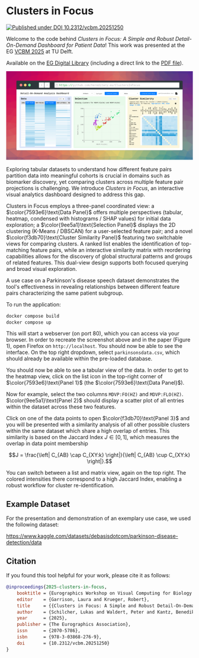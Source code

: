 # Clusters in Focus

[![Published under DOI 10.2312/vcbm.20251250](https://zenodo.org/badge/doi/10.2312/vcbm.20251250.svg)](https://doi.org/10.2312/vcbm.20251250)

Welcome to the code behind _Clusters in Focus: A Simple and Robust Detail-On-Demand Dashboard for Patient Data_!
This work was presented at the EG [VCBM 2025](https://conferences.eg.org/vcbm2025/) at TU Delft.

Available on the [EG Digital Library](https://diglib.eg.org/items/3d093c70-1cde-43a1-894b-d1ac41f22903)
(including a direct link to the [PDF file](https://diglib.eg.org/server/api/core/bitstreams/3562c219-0d2c-49f7-bbef-d5c63fbe1a70/content)).

![Clusters in Focus Preview](./screenshot.png)

Exploring tabular datasets to understand how different feature pairs partition data into meaningful cohorts is crucial in domains such as biomarker discovery, yet comparing clusters across multiple feature pair projections is challenging.
We introduce _Clusters in Focus_, an interactive visual analytics dashboard designed to address this gap.

Clusters in Focus employs a three-panel coordinated view: a $\color{7593e6}\text{Data Panel}$ offers multiple perspectives (tabular, heatmap, condensed with histograms / SHAP values) for initial data exploration; a $\color{9ee5a1}\text{Selection Panel}$ displays the 2D clustering (K-Means / DBSCAN) for a user-selected feature pair; and a novel $\color{f3db70}\text{Cluster Similarity Panel}$ featuring two switchable views for comparing clusters.
A ranked list enables the identification of top-matching feature pairs, while an interactive similarity matrix with reordering capabilities allows for the discovery of global structural patterns and groups of related features.
This dual-view design supports both focused querying and broad visual exploration.

A use case on a Parkinson's disease speech dataset demonstrates the tool's effectiveness in revealing relationships between different feature pairs characterizing the same patient subgroup.

To run the application:

```bash
docker compose build
docker compose up
```

This will start a webserver (on port 80), which you can access via your browser.
In order to recreate the screenshot above and in the paper (Figure 1), open Firefox on `http://localhost`.
You should now be able to see the interface.
On the top right dropdown, select `parkinsonsdata.csv`, which should already be available within the pre-loaded database.

You should now be able to see a tabular view of the data.
In order to get to the heatmap view, click on the list icon in the top-right corner of $\color{7593e6}\text{Panel 1}$ (the $\color{7593e6}\text{Data Panel}$).

Now for example, select the two columns `MDVP:FO(HZ)` and `MDVP:FLO(HZ)`.
$\color{9ee5a1}\text{Panel 2}$ should display a scatter plot of all entries within the dataset across these two features.

Click on one of the data points to open $\color{f3db70}\text{Panel 3}$ and you will be presented with a similarity analysis of all other possible clusters within the same dataset which share a high overlap of entries.
This similarity is based on the Jaccard Index $J \in [0, 1]$, which measures the overlap in data point membership

$$J = \frac{\left| C_{AB} \cap C_{XY:k} \right|}{\left| C_{AB} \cup C_{XY:k} \right|}.$$

You can switch between a list and matrix view, again on the top right.
The colored intensities there correspond to a high Jaccard Index, enabling a robust workflow for cluster re-identification.

## Example Dataset

For the presentation and demonstration of an exemplary use case, we used the following dataset:

https://www.kaggle.com/datasets/debasisdotcom/parkinson-disease-detection/data

## Citation

If you found this tool helpful for your work, please cite it as follows:

```bibtex
@inproceedings{2025-clusters-in-focus,
	booktitle = {Eurographics Workshop on Visual Computing for Biology and Medicine},
	editor    = {Garrison, Laura and Krueger, Robert},
	title     = {{Clusters in Focus: A Simple and Robust Detail-On-Demand Dashboard for Patient Data}},
	author    = {Schilcher, Lukas and Waldert, Peter and Kantz, Benedikt and Schreck, Tobias},
	year      = {2025},
	publisher = {The Eurographics Association},
	issn      = {2070-5786},
	isbn      = {978-3-03868-276-9},
	doi       = {10.2312/vcbm.20251250}
}
```
